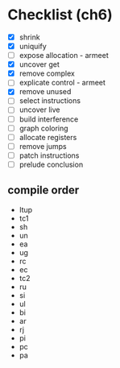 # Checklist (ch6)

- [x] shrink
- [x] uniquify
- [ ] expose allocation - armeet
- [x] uncover get
- [x] remove complex
- [ ] explicate control - armeet
- [x] remove unused
- [ ] select instructions
- [ ] uncover live
- [ ] build interference
- [ ] graph coloring
- [ ] allocate registers
- [ ] remove jumps
- [ ] patch instructions
- [ ] prelude conclusion

## compile order

- ltup
- tc1
- sh
- un
- ea
- ug
- rc
- ec
- tc2
- ru
- si
- ul
- bi
- ar
- rj
- pi
- pc
- pa

